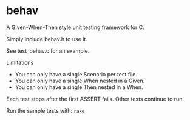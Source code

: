 # behav

A Given-When-Then style unit testing framework for C.

Simply include behav.h to use it.

See test_behav.c for an example.

Limitations
- You can only have a single Scenario per test file.
- You can only have a single When nested in a Given.
- You can only have a single Then nested in a When.

Each test stops after the first ASSERT fails. Other tests continue to run.

Run the sample tests with: `rake`
